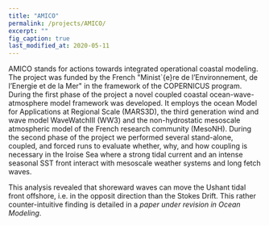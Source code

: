 ```yaml
---
title: "AMICO"
permalink: /projects/AMICO/
excerpt: ""
fig_caption: true 
last_modified_at: 2020-05-11
---
```

AMICO stands for actions towards integrated operational coastal modeling. 
The project was funded by the French "Minist\`{e}re de l’Environnement, de l’Energie et de la Mer" in the framework of the COPERNICUS program.
During the first phase of the project a novel coupled coastal ocean-wave-atmosphere model framework was developed. 
It employs the ocean Model for Applications at Regional Scale (MARS3D), the third generation wind and wave model WaveWatchIII (WW3) and the non-hydrostatic mesoscale atmospheric model of the French research community (MesoNH). 
During the second phase of the project we performed several stand-alone, coupled, and forced runs to evaluate whether, why, and how coupling is necessary in the Iroise Sea where a strong tidal current and an intense seasonal SST front interact with mesoscale weather systems and long fetch waves.

This analysis revealed that shoreward waves can move the Ushant tidal front offshore, i.e. in the opposit direction than the Stokes Drift. This rather counter-intuitive finding is detailed in a *paper under revision in Ocean Modeling*.
